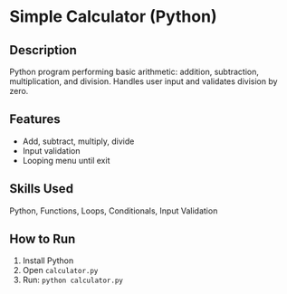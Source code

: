 # Simple Calculator (Python)

## Description
Python program performing basic arithmetic: addition, subtraction, multiplication, and division. Handles user input and validates division by zero.

## Features
- Add, subtract, multiply, divide
- Input validation
- Looping menu until exit

## Skills Used
Python, Functions, Loops, Conditionals, Input Validation

## How to Run
1. Install Python
2. Open `calculator.py`
3. Run: `python calculator.py`
